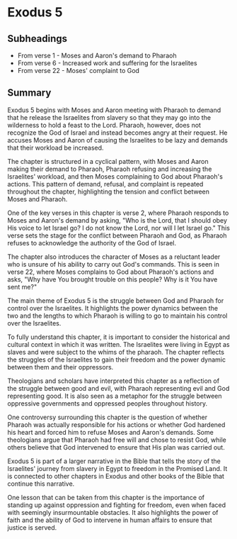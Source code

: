 # Exodus 5

## Subheadings

* From verse 1 - Moses and Aaron's demand to Pharaoh
* From verse 6 - Increased work and suffering for the Israelites
* From verse 22 - Moses' complaint to God

## Summary

Exodus 5 begins with Moses and Aaron meeting with Pharaoh to demand that he release the Israelites from slavery so that they may go into the wilderness to hold a feast to the Lord. Pharaoh, however, does not recognize the God of Israel and instead becomes angry at their request. He accuses Moses and Aaron of causing the Israelites to be lazy and demands that their workload be increased.

The chapter is structured in a cyclical pattern, with Moses and Aaron making their demand to Pharaoh, Pharaoh refusing and increasing the Israelites' workload, and then Moses complaining to God about Pharaoh's actions. This pattern of demand, refusal, and complaint is repeated throughout the chapter, highlighting the tension and conflict between Moses and Pharaoh.

One of the key verses in this chapter is verse 2, where Pharaoh responds to Moses and Aaron's demand by asking, "Who is the Lord, that I should obey His voice to let Israel go? I do not know the Lord, nor will I let Israel go." This verse sets the stage for the conflict between Pharaoh and God, as Pharaoh refuses to acknowledge the authority of the God of Israel.

The chapter also introduces the character of Moses as a reluctant leader who is unsure of his ability to carry out God's commands. This is seen in verse 22, where Moses complains to God about Pharaoh's actions and asks, "Why have You brought trouble on this people? Why is it You have sent me?"

The main theme of Exodus 5 is the struggle between God and Pharaoh for control over the Israelites. It highlights the power dynamics between the two and the lengths to which Pharaoh is willing to go to maintain his control over the Israelites.

To fully understand this chapter, it is important to consider the historical and cultural context in which it was written. The Israelites were living in Egypt as slaves and were subject to the whims of the pharaoh. The chapter reflects the struggles of the Israelites to gain their freedom and the power dynamic between them and their oppressors.

Theologians and scholars have interpreted this chapter as a reflection of the struggle between good and evil, with Pharaoh representing evil and God representing good. It is also seen as a metaphor for the struggle between oppressive governments and oppressed peoples throughout history.

One controversy surrounding this chapter is the question of whether Pharaoh was actually responsible for his actions or whether God hardened his heart and forced him to refuse Moses and Aaron's demands. Some theologians argue that Pharaoh had free will and chose to resist God, while others believe that God intervened to ensure that His plan was carried out.

Exodus 5 is part of a larger narrative in the Bible that tells the story of the Israelites' journey from slavery in Egypt to freedom in the Promised Land. It is connected to other chapters in Exodus and other books of the Bible that continue this narrative.

One lesson that can be taken from this chapter is the importance of standing up against oppression and fighting for freedom, even when faced with seemingly insurmountable obstacles. It also highlights the power of faith and the ability of God to intervene in human affairs to ensure that justice is served.